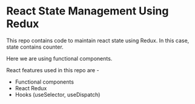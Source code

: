 # React State Management Using Redux

This repo contains code to maintain react state using Redux.
In this case, state contains counter.

Here we are using functional components.

React features used in this repo are -
- Functional components
- React Redux
- Hooks (useSelector, useDispatch)
